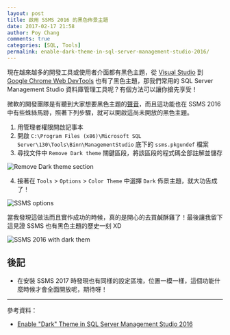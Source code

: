 ```yaml
---
layout: post
title: 啟用 SSMS 2016 的黑色佈景主題
date: 2017-02-17 21:58
author: Poy Chang
comments: true
categories: [SQL, Tools]
permalink: enable-dark-theme-in-sql-server-management-studio-2016/
---
```

現在越來越多的開發工具或使用者介面都有黑色主題，從 [Visual Studio](https://blogs.msdn.microsoft.com/visualstudio/2012/05/29/visual-studio-dark-theme/) 到 [Google Chrome Web DevTools](https://developers.google.com/web/updates/2016/02/devtools-digest-devtools-go-dark) 也有了黑色主題，那我們常用的 SQL Server Management Studio 資料庫管理工具呢？有個方法可以讓你搶先享受！

微軟的開發團隊是有聽到大家想要黑色主題的[聲音](https://connect.microsoft.com/SQLServer/feedback/details/2540194/sql-server-management-studio-dark-black-theme)，而且這功能也在 SSMS 2016 中有些蛛絲馬跡，照著下列步驟，就可以開啟這尚未開放的黑色主題。

1. 用管理者權限開啟記事本
2. 開啟 `C:\Program Files (x86)\Microsoft SQL Server\130\Tools\Binn\ManagementStudio` 底下的 `ssms.pkgundef` 檔案
3. 尋找文件中 `Remove Dark theme` 關鍵區段，將該區段的程式碼全部註解並儲存

![Remove Dark theme section](http://i.imgur.com/10o13Qw.png)

4. 接著在 `Tools` > `Options` > `Color Theme` 中選擇 `Dark` 佈景主題，就大功告成了！ 

![SSMS options](http://i.imgur.com/nOXvHnZ.png) 

當我發現這做法而且實作成功的時候，真的是開心的去買鹹酥雞了！最後讓我留下這見證 SSMS 也有黑色主題的歷史一刻 XD

![SSMS 2016 with dark them](http://i.imgur.com/RDeut95.png)

## 後記

- 在安裝 SSMS 2017 時發現也有同樣的設定區塊，位置一模一樣，這個功能什麼時候才會全面開放呢，期待呀！

----------

參考資料：

* [Enable "Dark" Theme in SQL Server Management Studio 2016](https://community.spiceworks.com/how_to/136505-enable-dark-theme-in-sql-server-management-studio-2016)